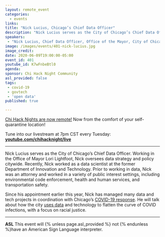 ```yaml
---
layout: remote_event
categories:
  - events
links: 
title: "Nick Lucius, Chicago’s Chief Data Officer"
description: "Nick Lucius serves as the City of Chicago’s Chief Data Officer. Working in the Office of Mayor Lori Lightfoot, Nick oversees data strategy and policy citywide. He will talk about how the city uses data and technology to flatten the curve of COVID infections, with a focus on racial justice."
speakers:
 - "Nick Lucius, Chief Data Officer, Office of the Mayor, City of Chicago"
image: /images/events/401-nick-lucius.jpg
image_credit:
date: 2020-06-09T19:00:00-05:00
event_id: 401
youtube_id: K7wFnbeBtl0
agenda: 
sponsor: Chi Hack Night Community
asl_provided: false
tags: 
 - covid-19
 - govtech
 - 'open data'
published: true

---
```


[Chi Hack Nights are now remote!](/blog/2020/03/16/chi-hack-night-going-remote.html) Now from the comfort of your self-quarantine location!

Tune into our livestream at 7pm CST every Tuesday: **[youtube.com/chihacknight/live](https://youtube.com/chihacknight/live)**

---

Nick Lucius serves as the City of Chicago’s Chief Data Officer. Working in the Office of Mayor Lori Lightfoot, Nick oversees data strategy and policy citywide. Recently, Nick worked as a data scientist at the former Department of Innovation and Technology. Prior to working in data, Nick was an attorney and worked in a variety of public interest settings, including environmental code enforcement, health and human services, and transportation safety.

Since his appointment earlier this year, Nick has managed many data and tech projects in coordination with Chicago’s [COVID-19 response](https://www.chicago.gov/city/en/sites/covid-19/home.html). He will talk about how the city [uses data](https://www.chicago.gov/city/en/sites/covid-19/home/latest-data.html) and technology to flatten the curve of COVID infections, with a focus on racial justice.

---

**ASL** This event will {% unless page.asl_provided %} not {% endunless %}have an American Sign Language interpreter.
